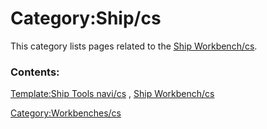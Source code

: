 # Category:Ship/cs
This category lists pages related to the [Ship Workbench/cs](Ship_Workbench/cs.md).

### Contents:

[Template:Ship Tools navi/cs](Template:Ship_Tools_navi/cs.md) , [Ship Workbench/cs](Ship_Workbench/cs.md)

[Category:Workbenches/cs](Category:Workbenches/cs.md)
